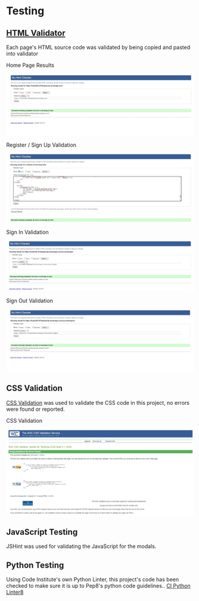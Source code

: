 # Testing

## [HTML Validator](https://validator.w3.org)

Each page's HTML source code was validated by being copied and pasted into validator

<summary>Home Page Results</summary>

   ![Home Page results](readme-docs/testing/validate_home_page_html.JPG)


<summary>Register / Sign Up Validation</summary>

   ![Sign Up Validation](readme-docs/testing/validate_sign_up.JPG)


<summary>Sign In Validation</summary>

   ![Sign In Validation](readme-docs/testing/validate_sign_in.JPG)


<summary>Sign Out Validation</summary>

   ![Sign Out Validation](readme-docs/testing/validate_sign_out.JPG)



## CSS Validation  

[CSS Validation](https://jigsaw.w3.org/css-validator) was used to validate the CSS code in this project, no errors were found or reported.

<summary>CSS Validation</summary>

   ![CSS Validation Screenshot](readme-docs/testing/validate_css_code.JPG)


## JavaScript Testing

JSHint was used for validating the JavaScript for the modals.


## Python Testing

Using Code Institute's own Python Linter, this project's code has been checked to make sure it is up to Pep8's python code guidelines.. [CI Python Linter8](https://pep8ci.herokuapp.com/) 





